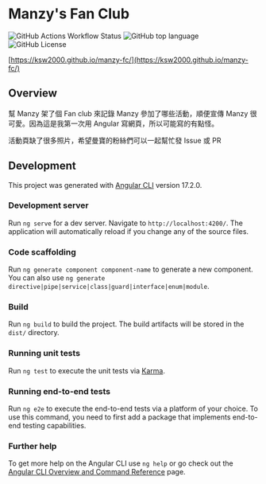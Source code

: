 # Manzy's Fan Club

![GitHub Actions Workflow Status](https://img.shields.io/github/actions/workflow/status/ksw2000/manzy-fc/build.yml?style=flat-square) ![GitHub top language](https://img.shields.io/github/languages/top/ksw2000/manzy-fc?style=flat-square&logo=angular) ![GitHub License](https://img.shields.io/github/license/ksw2000/manzy-fc?style=flat-square)

[https://ksw2000.github.io/manzy-fc/](https://ksw2000.github.io/manzy-fc/)

## Overview

幫 Manzy 架了個 Fan club 來記錄 Manzy 參加了哪些活動，順便宣傳 Manzy 很可愛。因為這是我第一次用 Angular 寫網頁，所以可能寫的有點怪。

活動頁缺了很多照片，希望曼寶的粉絲們可以一起幫忙發 Issue 或 PR

## Development

This project was generated with [Angular CLI](https://github.com/angular/angular-cli) version 17.2.0.

### Development server

Run `ng serve` for a dev server. Navigate to `http://localhost:4200/`. The application will automatically reload if you change any of the source files.

### Code scaffolding

Run `ng generate component component-name` to generate a new component. You can also use `ng generate directive|pipe|service|class|guard|interface|enum|module`.

### Build

Run `ng build` to build the project. The build artifacts will be stored in the `dist/` directory.

### Running unit tests

Run `ng test` to execute the unit tests via [Karma](https://karma-runner.github.io).

### Running end-to-end tests

Run `ng e2e` to execute the end-to-end tests via a platform of your choice. To use this command, you need to first add a package that implements end-to-end testing capabilities.

### Further help

To get more help on the Angular CLI use `ng help` or go check out the [Angular CLI Overview and Command Reference](https://angular.io/cli) page.
